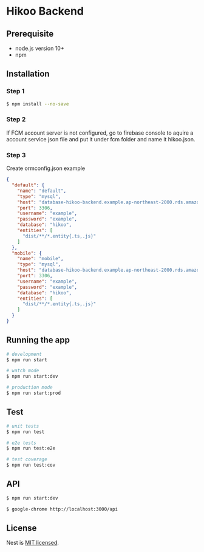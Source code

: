 # Hikoo Backend

## Prerequisite
- node.js version 10+
- npm

## Installation

### Step 1
```bash
$ npm install --no-save
```

### Step 2
If FCM account server is not configured, go to firebase console to aquire a account service json file and put it under fcm folder and name it hikoo.json.

### Step 3
Create ormconfig.json
example
```json
{
  "default": {
    "name": "default",
    "type": "mysql",
    "host": "database-hikoo-backend.example.ap-northeast-2000.rds.amazonaws.com",
    "port": 3306,
    "username": "example",
    "password": "example",
    "database": "hikoo",
    "entities": [
      "dist/**/*.entity{.ts,.js}"
    ]
  },
  "mobile": {
    "name": "mobile",
    "type": "mysql",
    "host": "database-hikoo-backend.example.ap-northeast-2000.rds.amazonaws.com",
    "port": 3306,
    "username": "example",
    "password": "example",
    "database": "hikoo",
    "entities": [
      "dist/**/*.entity{.ts,.js}"
    ]
  }
}
```

## Running the app

```bash
# development
$ npm run start

# watch mode
$ npm run start:dev

# production mode
$ npm run start:prod
```

## Test

```bash
# unit tests
$ npm run test

# e2e tests
$ npm run test:e2e

# test coverage
$ npm run test:cov
```

## API
```bash
$ npm run start:dev

$ google-chrome http://localhost:3000/api
```

## License

  Nest is [MIT licensed](LICENSE).
